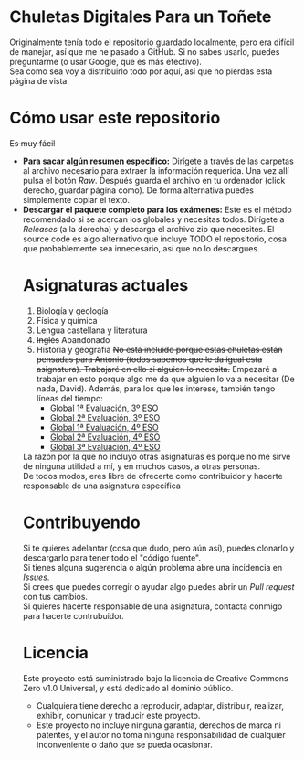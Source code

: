 # Chuletas Digitales Para un Toñete
Originalmente tenía todo el repositorio guardado localmente, pero era difícil de manejar, así que me he pasado a GitHub. Si no sabes usarlo, puedes preguntarme (o usar Google, que es más efectivo).
<br>Sea como sea voy a distribuirlo todo por aquí, así que no pierdas esta página de vista.

# Cómo usar este repositorio
<s>Es muy fácil</s>
<ul>
  <li><b>Para sacar algún resumen específico:</b> Dirígete a través de las carpetas al archivo necesario para extraer la información requerida. Una vez allí pulsa el botón <i>Raw</i>. Después guarda el archivo en tu ordenador (click derecho, guardar página como). De forma alternativa puedes simplemente copiar el texto.
  <li><b>Descargar el paquete completo para los exámenes:</b> Este es el método recomendado si se acercan los globales y necesitas todos. Dirígete a <i>Releases</i> (a la derecha) y descarga el archivo zip que necesites. El source code es algo alternativo que incluye TODO el repositorio, cosa que probablemente sea innecesario, así que no lo descargues.

# Asignaturas actuales
<ol>
  <li>Biología y geología
  <li>Física y química
  <li>Lengua castellana y literatura
  <li><s>Inglés</s> Abandonado
  <li>Historia y geografía <s>No está incluido porque estas chuletas están pensadas para Antonio (todos sabemos que le da igual esta asignatura). Trabajaré en ello si alguien lo necesita.</s> Empezaré a trabajar en esto porque algo me da que alguien lo va a necesitar (De nada, David). Además, para los que les interese, también tengo líneas del tiempo:
      <ul>
          <li><a href="https://www.timetoast.com/timelines/2137160">Global 1ª Evaluación, 3º ESO</a>
          <li><a href="https://www.timetoast.com/timelines/2189482">Global 2ª Evaluación, 3º ESO</a>
          <li><a href="https://www.timetoast.com/timelines/2363508">Global 1ª Evaluación, 4º ESO</a>
          <li><a href="https://www.timetoast.com/timelines/2426239">Global 2ª Evaluación, 4º ESO</a>
          <li><a href="https://www.timetoast.com/timelines/2426240">Global 3ª Evaluación, 4º ESO</a>
      </ul>
</ol>
La razón por la que no incluyo otras asignaturas es porque no me sirve de ninguna utilidad a mí, y en muchos casos, a otras personas.
<br>De todos modos, eres libre de ofrecerte como contribuidor y hacerte responsable de una asignatura específica

# Contribuyendo
Si te quieres adelantar (cosa que dudo, pero aún así), puedes clonarlo y descargarlo para tener todo el "código fuente".
<br>Si tienes alguna sugerencia o algún problema abre una incidencia en <i>Issues</i>.
<br>Si crees que puedes corregir o ayudar algo puedes abrir un <i>Pull request</i> con tus cambios.
<br>Si quieres hacerte responsable de una asignatura, contacta conmigo para hacerte contrubuidor.

# Licencia
Este proyecto está suministrado bajo la licencia de Creative Commons Zero v1.0 Universal, y está dedicado al dominio público.
<ul>
  <li>Cualquiera tiene derecho a reproducir, adaptar, distribuir, realizar, exhibir, comunicar y traducir este proyecto.
  <li>Este proyecto no incluye ninguna garantía, derechos de marca ni patentes, y el autor no toma ninguna responsabilidad de cualquier inconveniente o daño que se pueda ocasionar.
</ul>
